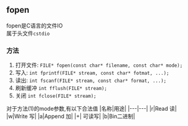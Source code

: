 ## fopen
fopen是C语言的文件IO  
属于头文件`cstdio`  

### 方法
1. 打开文件:  `FILE* fopen(const char* filename, const char* mode);`
2. 写入:      `int fprintf(FILE* stream, const char* fotmat, ...);`
3. 读出:      `int fscanf(FILE* stream, const char* format, ...);`
4. 刷新缓冲   `int fflush(FILE* stream);`
5. 关闭       `int fclose(FILE* stream);`

对于方法(1)的mode参数,有以下合法值
|名称|用途|
|---|---|
|r|Read   读|
|w|Write  写|
|a|Append 加|
|+|   可读写|
|b|Bin二进制|

